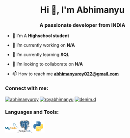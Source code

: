 <h1 align="center">Hi 👋, I'm Abhimanyu</h1>
<h3 align="center">A passionate developer from INDIA</h3>

- 🏫 I'm A **Highschool student**

- 🔭 I’m currently working on **N/A**

- 🌱 I’m currently learning **SQL**

- 👯 I’m looking to collaborate on **N/A**

- 📫 How to reach me **abhimanyuroy022@gmail.com**

<h3 align="left">Connect with me:</h3>
<p align="left">
<a href="https://linkedin.com/in/abhimanyuroy" target="blank"><img align="center" src="https://raw.githubusercontent.com/rahuldkjain/github-profile-readme-generator/master/src/images/icons/Social/linked-in-alt.svg" alt="abhimanyuroy" height="30" width="40" /></a>
<a href="https://www.codechef.com/users/royabhimanyu" target="blank"><img align="center" src="https://cdn.jsdelivr.net/npm/simple-icons@3.1.0/icons/codechef.svg" alt="royabhimanyu" height="30" width="40" /></a>
<a href="https://discord.gg/denim.d" target="blank"><img align="center" src="https://raw.githubusercontent.com/rahuldkjain/github-profile-readme-generator/master/src/images/icons/Social/discord.svg" alt="denim.d" height="30" width="40" /></a>
</p>

<h3 align="left">Languages and Tools:</h3>
<p align="left"> <a href="https://www.mysql.com/" target="_blank" rel="noreferrer"> <img src="https://raw.githubusercontent.com/devicons/devicon/master/icons/mysql/mysql-original-wordmark.svg" alt="mysql" width="40" height="40"/> </a> <a href="https://www.postgresql.org" target="_blank" rel="noreferrer"> <img src="https://raw.githubusercontent.com/devicons/devicon/master/icons/postgresql/postgresql-original-wordmark.svg" alt="postgresql" width="40" height="40"/> </a> <a href="https://www.python.org" target="_blank" rel="noreferrer"> <img src="https://raw.githubusercontent.com/devicons/devicon/master/icons/python/python-original.svg" alt="python" width="40" height="40"/> </a> </p>
